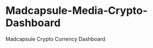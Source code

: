 Madcapsule-Media-Crypto-Dashboard
=================================

Madcapsule Crypto Currency Dashboard
